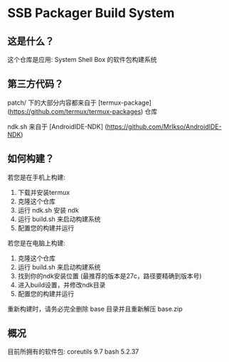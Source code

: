 # SSB Packager Build System

## 这是什么？
这个仓库是应用: System Shell Box 的软件包构建系统

## 第三方代码？

patch/ 下的大部分内容都来自于 [termux-package] (https://github.com/termux/termux-packages) 仓库

ndk.sh 来自于 [AndroidIDE-NDK] (https://github.com/MrIkso/AndroidIDE-NDK)

## 如何构建？
若您是在手机上构建:

1. 下载并安装termux
2. 克隆这个仓库
3. 运行 ndk.sh 安装 ndk
4. 运行 build.sh 来启动构建系统
5. 配置您的构建并运行

若您是在电脑上构建:
1. 克隆这个仓库
2. 运行 build.sh 来启动构建系统
3. 找到你的ndk安装位置 (最推荐的版本是27c，路径要精确到版本号)
4. 进入build设置，并修改ndk目录
5. 配置您的构建并运行

重新构建时，请务必完全删除 base 目录并且重新解压 base.zip

## 概况
目前所拥有的软件包:
coreutils 9.7
bash 5.2.37